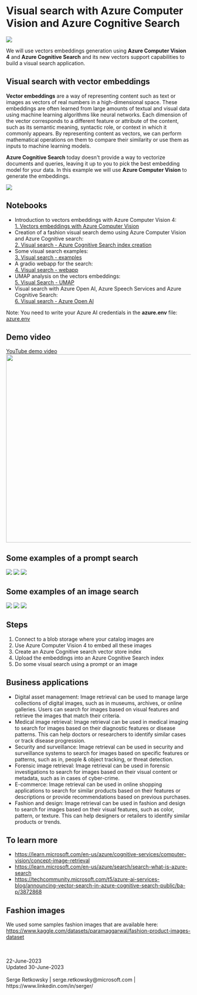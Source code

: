 # Visual search with Azure Computer Vision and Azure Cognitive Search

<img src= "logo.jpg">

We will use vectors embeddings generation using **Azure Computer Vision 4** and **Azure Cognitive Search** and its new vectors support capabilities to build a visual search application.


## Visual search with vector embeddings
**Vector embeddings** are a way of representing content such as text or images as vectors of real numbers in a high-dimensional space. These embeddings are often learned from large amounts of textual and visual data using machine learning algorithms like neural networks. Each dimension of the vector corresponds to a different feature or attribute of the content, such as its semantic meaning, syntactic role, or context in which it commonly appears. By representing content as vectors, we can perform mathematical operations on them to compare their similarity or use them as inputs to machine learning models.

**Azure Cognitive Search** today doesn't provide a way to vectorize documents and queries, leaving it up to you to pick the best embedding model for your data. 
In this example we will use **Azure Computer Vision** to generate the embeddings.

<img src= "acs1.png">

## Notebooks

- Introduction to vectors embeddings with Azure Computer Vision 4:<br>
<a href="1. Vectors embeddings with Azure Computer Vision.ipynb">1. Vectors embeddings with Azure Computer Vision</a>
- Creation of a fashion visual search demo using Azure Computer Vision and Azure Cognitive search:<br>
<a href="2. Visual search - Azure Cognitive Search index creation.ipynb">2. Visual search - Azure Cognitive Search index creation</a>
- Some visual search examples:<br>
<a href="3. Visual search - examples.ipynb">3. Visual search - examples</a>
- A gradio webapp for the search:<br>
<a href="4. Visual search - webapp.ipynb">4. Visual search - webapp</a>
- UMAP analysis on the vectors embeddings:<br>
<a href="5. Visual Search - UMAP.ipynb">5. Visual Search - UMAP</a>
- Visual search with Azure Open AI, Azure Speech Services and Azure Cognitive Search:<br>
<a href="6. Visual search - Azure Open AI.ipynb">6. Visual search - Azure Open AI</a>

Note: You need to write your Azure AI credentials in the **azure.env** file: <a href="azure.env">azure.env</a>

## Demo video
<a href="https://www.youtube.com/watch?v=uHQFTUjQWp4">YouTube demo video</a>
<img src="demovideo.jpg" height=512>

## Some examples of a prompt search
<img src= "img/prompt search (1).jpg">
<img src= "img/prompt search (2).jpg">
<img src= "img/prompt search (3).jpg">

## Some examples of an image search
<img src= "img/image_search (1).jpg">
<img src= "img/image_search (2).jpg">
<img src= "img/image_search (3).jpg">

## Steps
1. Connect to a blob storage where your catalog images are
2. Use Azure Computer Vision 4 to embed all these images
3. Create an Azure Cognitive search vector store index
4. Upload the embeddings into an Azure Cognitive Search index
5. Do some visual search using a prompt or an image

## Business applications
- Digital asset management: Image retrieval can be used to manage large collections of digital images, such as in museums, archives, or online galleries. Users can search for images based on visual features and retrieve the images that match their criteria.
- Medical image retrieval: Image retrieval can be used in medical imaging to search for images based on their diagnostic features or disease patterns. This can help doctors or researchers to identify similar cases or track disease progression.
- Security and surveillance: Image retrieval can be used in security and surveillance systems to search for images based on specific features or patterns, such as in, people & object tracking, or threat detection.
- Forensic image retrieval: Image retrieval can be used in forensic investigations to search for images based on their visual content or metadata, such as in cases of cyber-crime.
- E-commerce: Image retrieval can be used in online shopping applications to search for similar products based on their features or descriptions or provide recommendations based on previous purchases.
- Fashion and design: Image retrieval can be used in fashion and design to search for images based on their visual features, such as color, pattern, or texture. This can help designers or retailers to identify similar products or trends.

## To learn more
- https://learn.microsoft.com/en-us/azure/cognitive-services/computer-vision/concept-image-retrieval
- https://learn.microsoft.com/en-us/azure/search/search-what-is-azure-search
- https://techcommunity.microsoft.com/t5/azure-ai-services-blog/announcing-vector-search-in-azure-cognitive-search-public/ba-p/3872868

## Fashion images
We used some samples fashion images that are available here:
https://www.kaggle.com/datasets/paramaggarwal/fashion-product-images-dataset

<br>
<br>
22-June-2023<br>
Updated 30-June-2023<br>
<br>
Serge Retkowsky | serge.retkowsky@microsoft.com | https://www.linkedin.com/in/serger/
